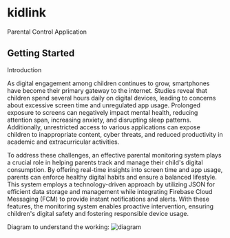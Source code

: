 # kidlink

Parental Control Application

## Getting Started

Introduction

As digital engagement among children continues to grow, smartphones have become their primary gateway to the internet. Studies reveal that children spend several hours daily on digital devices, leading to concerns about excessive screen time and unregulated app usage. Prolonged exposure to screens can negatively impact mental health, reducing attention span, increasing anxiety, and disrupting sleep patterns. Additionally, unrestricted access to various applications can expose children to inappropriate content, cyber threats, and reduced productivity in academic and extracurricular activities.​

To address these challenges, an effective parental monitoring system plays a crucial role in helping parents track and manage their child's digital consumption. By offering real-time insights into screen time and app usage, parents can enforce healthy digital habits and ensure a balanced lifestyle. This system employs a technology-driven approach by utilizing JSON for efficient data storage and management while integrating Firebase Cloud Messaging (FCM) to provide instant notifications and alerts. With these features, the monitoring system enables proactive intervention, ensuring children's digital safety and fostering responsible device usage.​


Diagram to understand the working:
![diagram](https://github.com/user-attachments/assets/fdb3ba02-c667-418b-b9b4-27fc257c81ad)


